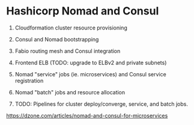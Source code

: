 # Hashicorp Nomad and Consul


1. Cloudformation cluster resource provisioning

2. Consul and Nomad bootstrapping

3. Fabio routing mesh and Consul integration

4. Frontend ELB (TODO: upgrade to ELBv2 and private subnets)

5. Nomad "service" jobs (ie. microservices) and Consul service registration

6. Nomad "batch" jobs and resource allocation

7. TODO: Pipelines for cluster deploy/converge, service, and batch jobs.


https://dzone.com/articles/nomad-and-consul-for-microservices

